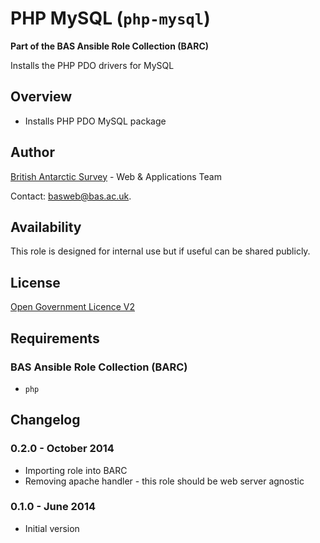 # PHP MySQL (`php-mysql`)

**Part of the BAS Ansible Role Collection (BARC)**

Installs the PHP PDO drivers for MySQL

## Overview

* Installs PHP PDO MySQL package

## Author

[British Antarctic Survey](http://www.antarctica.ac.uk) - Web & Applications Team

Contact: [basweb@bas.ac.uk](mailto:basweb@bas.ac.uk).

## Availability

This role is designed for internal use but if useful can be shared publicly.

## License

[Open Government Licence V2](https://www.nationalarchives.gov.uk/doc/open-government-licence/version/2/)

## Requirements

### BAS Ansible Role Collection (BARC)

* `php`

## Changelog

### 0.2.0 - October 2014

* Importing role into BARC
* Removing apache handler - this role should be web server agnostic

### 0.1.0 - June 2014

* Initial version
